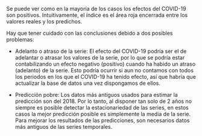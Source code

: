 Se puede ver como en la mayoría de los casos los efectos del COVID-19 son positivos. Intuitivamente, el índice es el área roja encerrada entre los valores reales y los predichos.

Hay que tener cuidado con las conclusiones debido a dos posibles problemas:

* Adelanto o atraso de la serie: El efecto del COVID-19 podría ser el de adelantar o atrasar los valores de la serie, por lo que se podría estar contabilizando un efecto negativo (positivo) cuando ha habido un atraso (adelanto) de la serie. Esto podría ocurrir si aun no contamos con todos los periodos en los que el COVID-19 ha tenido efecto, así que habría que actualizar la base de datos una vez dispongamos de ellos.

* Predicción pobre: Los datos más antiguos usados para estimar la predicción son del 2018. Por lo tanto, al disponer tan solo de 2 años no siempre es posible detectar la estacionariedad de las series, en estos casos la mejor predicción posible es simplemente la media de la serie. Para mejorar los resultados de las predicciones, son necesarios datos más antiguos de las series temporales.
